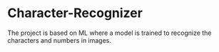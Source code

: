 # Character-Recognizer
The project is based on ML where a model is trained to recognize the characters and numbers in images.
